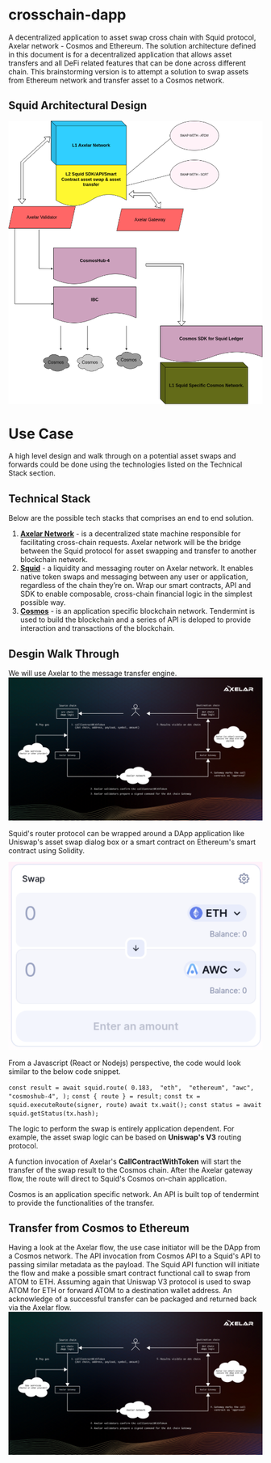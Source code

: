 # crosschain-dapp
A decentralized application to asset swap cross chain with Squid protocol, Axelar network  - Cosmos and Ethereum.  The solution architecture defined in this document is for a decentralized application that allows asset transfers and all DeFi related features that can be done across different chain.  This brainstorming version is to attempt a solution to swap assets from Ethereum network and transfer asset to a Cosmos network.

## Squid Architectural Design

![Squid Cross-chain Architecture Design](./squiddesign.png)

# Use Case 

A high level design and walk through on a potential asset swaps and forwards could be done using the technologies listed on the Technical Stack section.

## Technical Stack

Below are the possible tech stacks that comprises an end to end solution.

1. [**Axelar Network**](https://axelar.network/) - is a decentralized state machine responsible for facilitating cross-chain requests.  Axelar network will be the bridge between the Squid protocol for asset swapping and transfer to another blockchain network.
2. [**Squid**](https://0xsquid.com/) - a liquidity and messaging router on Axelar network. It enables native token swaps and messaging between any user or application, regardless of the chain they’re on. Wrap our smart contracts, API and SDK to enable composable, cross-chain financial logic in the simplest possible way.
3. [**Cosmos**](https://cosmos.network) - is an application specific blockchain network.  Tendermint is used to build the blockchain and a series of API is  deloped to provide interaction and transactions of the blockchain. 

## Desgin Walk Through

We will use Axelar to the message transfer engine.  
![Axelar Flow Architecture](./gmp-diagram-jul22.jpg)

Squid's router protocol can be wrapped around a DApp application like Uniswap's asset swap dialog box or a smart contract on Ethereum's smart contract using Solidity.

![Asset Swap DApp user interface](./Screenshot%20from%202022-12-22%2009-48-19.png)

From a Javascript (React or Nodejs) perspective, the code would look similar to the below code snippet.


`const result = await squid.route(
    0.183, 
    "eth", 
    "ethereum",
    "awc", 
    "cosmoshub-4",
);`
`const { route } = result;`
`const tx = squid.executeRoute(signer, route)`
`await tx.wait();`
`const status = await squid.getStatus(tx.hash);`

The logic to perform the swap is entirely application dependent.  For example, the asset swap logic can be based on **Uniswap's V3** routing protocol.

A function invocation of Axelar's **CallContractWithToken** will start the transfer of the swap result to the Cosmos chain.  After the Axelar gateway flow, the route will direct to Squid's Cosmos on-chain application. 

Cosmos is an application specific network.  An API is built top of tendermint to provide the functionalities of the transfer.  

## Transfer from Cosmos to Ethereum

Having a look at the Axelar flow, the use case initiator will be the DApp from a Cosmos network.  The API invocation from Cosmos API to a Squid's API to passing similar metadata as the payload.  The Squid API function will initiate the flow and make a possible smart contract functional call to swap from ATOM to ETH.  Assuming again that Uniswap V3 protocol is used to swap ATOM for ETH or forward ATOM to a destination wallet address.  An acknowledge of a successful transfer can be packaged and returned back via the Axelar flow.
![Axelar Flow Architecture](./gmp-diagram-jul22.jpg)






